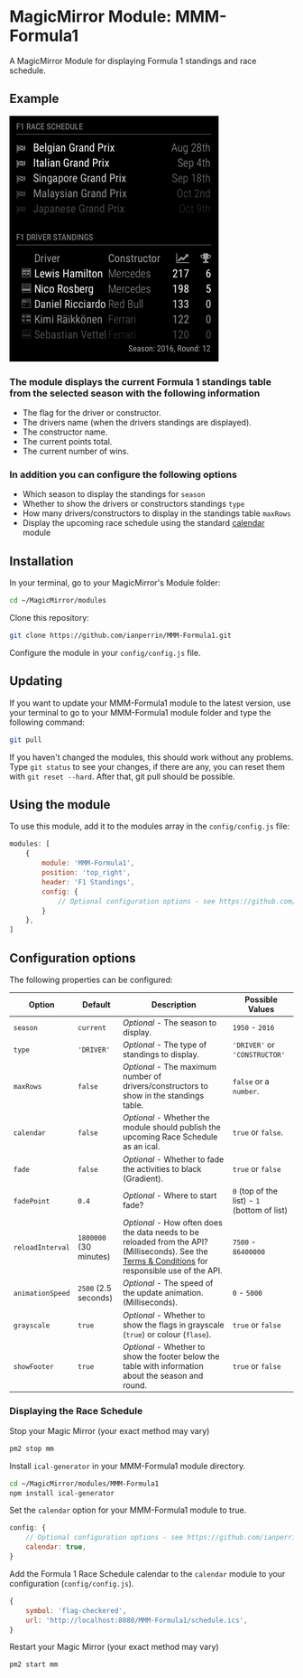# MagicMirror Module: MMM-Formula1

A MagicMirror Module for displaying Formula 1 standings and race schedule.

## Example

![Example screenshot](.github/example.png)

### The module displays the current Formula 1 standings table from the selected season with the following information

* The flag for the driver or constructor.
* The drivers name (when the drivers standings are displayed).
* The constructor name.
* The current points total.
* The current number of wins.

### In addition you can configure the following options

* Which season to display the standings for `season`
* Whether to show the drivers or constructors standings `type`
* How many drivers/constructors to display in the standings table `maxRows`
* Display the upcoming race schedule using the standard [calendar](https://github.com/MichMich/MagicMirror/tree/develop/modules/default/calendar) module

## Installation

In your terminal, go to your MagicMirror's Module folder:

````bash
cd ~/MagicMirror/modules
````

Clone this repository:

````bash
git clone https://github.com/ianperrin/MMM-Formula1.git
````

Configure the module in your `config/config.js` file.

## Updating

If you want to update your MMM-Formula1 module to the latest version, use your terminal to go to your MMM-Formula1 module folder and type the following command:

````bash
git pull
````

If you haven't changed the modules, this should work without any problems.
Type `git status` to see your changes, if there are any, you can reset them with `git reset --hard`. After that, git pull should be possible.

## Using the module

To use this module, add it to the modules array in the `config/config.js` file:

````javascript
modules: [
    {
        module: 'MMM-Formula1',
        position: 'top_right',
        header: 'F1 Standings',
        config: {
            // Optional configuration options - see https://github.com/ianperrin/MMM-Formula1#configuration-options
        }
    },
]
````

## Configuration options

The following properties can be configured:

| **Option** | **Default** | **Description** | **Possible Values** |
| --- | --- | --- | --- |
| `season` | `current` | *Optional* - The season to display. | `1950` - `2016` |
| `type` | `'DRIVER'` | *Optional* - The type of standings to display. | `'DRIVER'` or `'CONSTRUCTOR'` |
| `maxRows` | `false` | *Optional* - The maximum number of drivers/constructors to show in the standings table. |  `false` or a `number`. |
| `calendar` | `false` | *Optional* - Whether the module should publish the upcoming Race Schedule as an ical. | `true` or `false`. |
| `fade` | `false` | *Optional* - Whether to fade the activities to black (Gradient). | `true` or `false` |
| `fadePoint` | `0.4` | *Optional* - Where to start fade? |  `0` (top of the list) - `1` (bottom of list) |
| `reloadInterval` | `1800000` (30 minutes) | *Optional* - How often does the data needs to be reloaded from the API? (Milliseconds). See the [Terms & Conditions](http://ergast.com/mrd/terms/) for responsible use of the API. |  `7500` - `86400000` |
| `animationSpeed` | `2500` (2.5 seconds) | *Optional* - The speed of the update animation. (Milliseconds). | `0` - `5000` |
| `grayscale` | `true` | *Optional* - Whether to show the flags in grayscale (`true`) or colour (`flase`). |  `true` or `false` |
| `showFooter` | `true` | *Optional* - Whether to show the footer below the table with information about the season and round. |  `true` or `false` |

### Displaying the Race Schedule

Stop your Magic Mirror (your exact method may vary)

````bash
pm2 stop mm
````

Install `ical-generator` in your MMM-Formula1 module directory.

````bash
cd ~/MagicMirror/modules/MMM-Formula1
npm install ical-generator
````

Set the `calendar` option for your MMM-Formula1 module to true.

````javascript
config: {
    // Optional configuration options - see https://github.com/ianperrin/MMM-Formula1#configuration-options
    calendar: true,
}
````

Add the Formula 1 Race Schedule calendar to the `calendar` module to your configuration (`config/config.js`).

````javascript
{
    symbol: 'flag-checkered',
    url: 'http://localhost:8080/MMM-Formula1/schedule.ics',
}
````

Restart your Magic Mirror (your exact method may vary)

````bash
pm2 start mm
````
